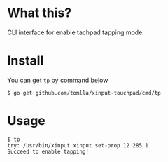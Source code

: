 # What this?

CLI interface for enable tachpad tapping mode.

# Install

You can get `tp` by command below

```
$ go get github.com/tomlla/xinput-touchpad/cmd/tp
```

# Usage

```
$ tp
try: /usr/bin/xinput xinput set-prop 12 285 1
Succeed to enable tapping!
```